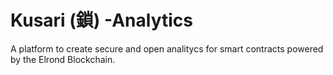 # Kusari (鎖) -Analytics
A platform to create secure and open analitycs for smart contracts powered by the Elrond Blockchain.
